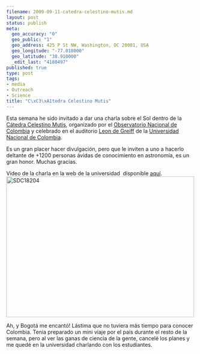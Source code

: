 ```yaml
--- 
filename: 2009-09-11-catedra-celestino-mutis.md
layout: post
status: publish
meta: 
  geo_accuracy: "0"
  geo_public: "1"
  geo_address: 425 P St NW, Washington, DC 20001, USA
  geo_longitude: "-77.018000"
  geo_latitude: "38.910000"
  _edit_last: "4180497"
published: true
type: post
tags: 
- media
- Outreach
- Science
title: "C\xC3\xA1tedra Celestino Mutis"
---
```

Esta semana he sido invitado a dar una charla sobre el Sol dentro de la <a href="http://www.observatorio.unal.edu.co/OAN/catedraJCM.html">Cátedra Celestino Mutis</a>, organizado por el <a href="http://www.observatorio.unal.edu.co/index.html">Observatorio Nacional de Colombia</a> y celebrado en el auditorio <a href="http://es.wikipedia.org/wiki/Auditorio_León_de_Greiff">Leon de Greiff</a> de la <a href="http://www.unal.edu.co/index.html">Universidad Nacional de Colombia</a>.

Es un gran placer hacer divulgación, pero que le inviten a uno a hacerlo deltante de +1200 personas ávidas de conocimiento en astronomía, es un gran honor. Muchas gracias.

Video de la charla en la web de la universidad  disponible <a href="http://www.observatorio.unal.edu.co/catedraJCM/MutisAstro_03B.html">aquí</a>.
<a title="SDC18204 by brunosan, on Flickr" href="http://www.flickr.com/photos/nasonurb/sets/72157622212996801/"><img src="http://farm3.static.flickr.com/2672/3908960821_359ac453ce.jpg" alt="SDC18204" width="500" height="375" /></a>
<p style="text-align:left;"></p>
<p style="text-align:left;">Ah, y Bogotá me encantó! Lástima que no tuviera más tiempo para conocer Colombia. Tenia preparado un mini viaje por el país durante el resto de la semana, pero al ver las ganas de ciencia de la gente, cancelé los planes y me quedé en la universidad charlando con los estudiantes.</p>
